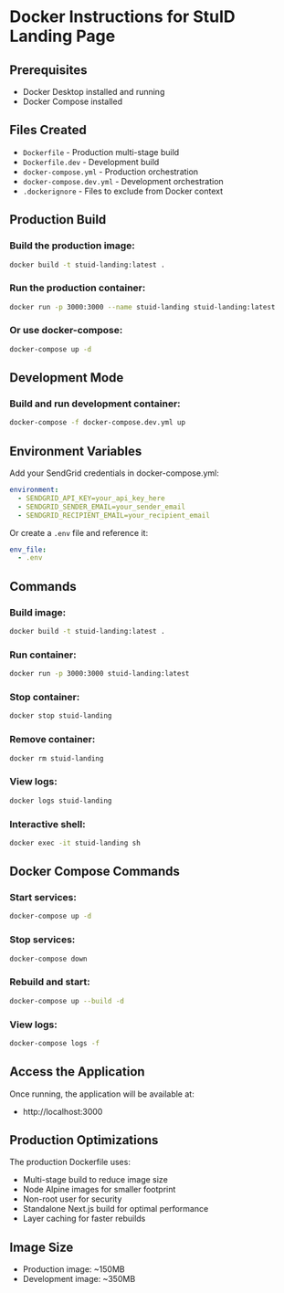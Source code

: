 # Docker Instructions for StuID Landing Page

## Prerequisites
- Docker Desktop installed and running
- Docker Compose installed

## Files Created
- `Dockerfile` - Production multi-stage build
- `Dockerfile.dev` - Development build
- `docker-compose.yml` - Production orchestration
- `docker-compose.dev.yml` - Development orchestration
- `.dockerignore` - Files to exclude from Docker context

## Production Build

### Build the production image:
```bash
docker build -t stuid-landing:latest .
```

### Run the production container:
```bash
docker run -p 3000:3000 --name stuid-landing stuid-landing:latest
```

### Or use docker-compose:
```bash
docker-compose up -d
```

## Development Mode

### Build and run development container:
```bash
docker-compose -f docker-compose.dev.yml up
```

## Environment Variables

Add your SendGrid credentials in docker-compose.yml:
```yaml
environment:
  - SENDGRID_API_KEY=your_api_key_here
  - SENDGRID_SENDER_EMAIL=your_sender_email
  - SENDGRID_RECIPIENT_EMAIL=your_recipient_email
```

Or create a `.env` file and reference it:
```yaml
env_file:
  - .env
```

## Commands

### Build image:
```bash
docker build -t stuid-landing:latest .
```

### Run container:
```bash
docker run -p 3000:3000 stuid-landing:latest
```

### Stop container:
```bash
docker stop stuid-landing
```

### Remove container:
```bash
docker rm stuid-landing
```

### View logs:
```bash
docker logs stuid-landing
```

### Interactive shell:
```bash
docker exec -it stuid-landing sh
```

## Docker Compose Commands

### Start services:
```bash
docker-compose up -d
```

### Stop services:
```bash
docker-compose down
```

### Rebuild and start:
```bash
docker-compose up --build -d
```

### View logs:
```bash
docker-compose logs -f
```

## Access the Application

Once running, the application will be available at:
- http://localhost:3000

## Production Optimizations

The production Dockerfile uses:
- Multi-stage build to reduce image size
- Node Alpine images for smaller footprint
- Non-root user for security
- Standalone Next.js build for optimal performance
- Layer caching for faster rebuilds

## Image Size
- Production image: ~150MB
- Development image: ~350MB
